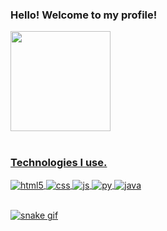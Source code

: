 ### Hello! Welcome to my profile!

<div>
<a href="https://github.com/byankatm">
<img height="160em" src="https://github-readme-stats.vercel.app/api?username=byankatm&show_icons=true&theme=tokyonight&include_all_commits=true&count_private=true"/>
</div><br/>
  
### Technologies I use.

<div style="display: inline_block">
  <img align="center" alt="html5" src="https://img.shields.io/badge/HTML5-E34F26?style=for-the-badge&logo=html5&logoColor=white" />
  <img align="center" alt="css" src="https://img.shields.io/badge/CSS3-1572B6?style=for-the-badge&logo=css3&logoColor=white" />
  <img align="center" alt="js" src="https://img.shields.io/badge/JavaScript-F7DF1E?style=for-the-badge&logo=javascript&logoColor=black" />
  <img align="center" alt="py" src="https://img.shields.io/badge/Python-14354C?style=for-the-badge&logo=python&logoColor=white" />
  <img align="center" alt="java" src="https://img.shields.io/badge/Java-ED8B00?style=for-the-badge&logo=openjdk&logoColor=white" />
</div><br/>

![snake gif](https://github.com/byankatm/byankatm/blob/output/github-contribution-grid-snake.svg)
